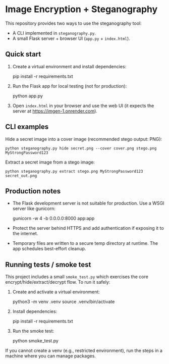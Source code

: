 
Image Encryption + Steganography
================================

This repository provides two ways to use the steganography tool:

- A CLI implemented in `steganography.py`.
- A small Flask server + browser UI (`app.py` + `index.html`).

Quick start
-----------

1. Create a virtual environment and install dependencies:

	pip install -r requirements.txt

2. Run the Flask app for local testing (not for production):

	python app.py

3. Open `index.html` in your browser and use the web UI (it expects the server at https://imgen-1.onrender.com).

CLI examples
------------

Hide a secret image into a cover image (recommended stego output: PNG):

	python steganography.py hide secret.png --cover cover.png stego.png MyStrongPassword123

Extract a secret image from a stego image:

	python steganography.py extract stego.png MyStrongPassword123 secret_out.png

Production notes
----------------

- The Flask development server is not suitable for production. Use a WSGI server like gunicorn:

	gunicorn -w 4 -b 0.0.0.0:8000 app:app

- Protect the server behind HTTPS and add authentication if exposing it to the internet.
- Temporary files are written to a secure temp directory at runtime. The app schedules best-effort cleanup.

Running tests / smoke test
--------------------------

This project includes a small `smoke_test.py` which exercises the core encrypt/hide/extract/decrypt flow. To run it safely:

1. Create and activate a virtual environment:

	python3 -m venv .venv
	source .venv/bin/activate

2. Install dependencies:

	pip install -r requirements.txt

3. Run the smoke test:

	python smoke_test.py

If you cannot create a venv (e.g., restricted environment), run the steps in a machine where you can manage packages.

